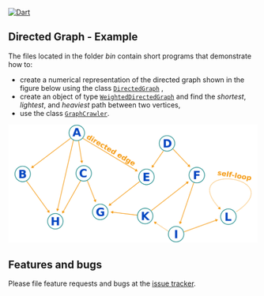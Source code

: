 [![Dart](https://github.com/simphotonics/directed_graph/actions/workflows/dart.yml/badge.svg)](https://github.com/simphotonics/directed_graph/actions/workflows/dart.yml)

## Directed Graph - Example
The files located in the folder *bin* contain short programs that demonstrate how
to:
* create a numerical representation of the directed graph shown in the figure below using the class [`DirectedGraph`][DirectedGraph] ,
* create an object of type [`WeightedDirectedGraph`][WeightedDirectedGraph] and find the *shortest*, *lightest*, and *heaviest* path between two vertices,
* use the class [`GraphCrawler`][GraphCrawler].


![Directed Graph Image](https://github.com/simphotonics/directed_graph/raw/main/images/directed_graph.svg?sanitize=true)


## Features and bugs
Please file feature requests and bugs at the [issue tracker].

[issue tracker]: https://github.com/simphotonics/directed_graph/issues

[directed_graph]: https://github.com/simphotonics/directed_graph/

[bin]: https://github.com/simphotonics/directed_graph/blob/main/example/bin/

[GraphCrawler]: https://pub.dev/documentation/directed_graph/latest/directed_graph/GraphCrawler-class.html

[DirectedGraph]: https://pub.dev/documentation/directed_graph/latest/directed_graph/DirectedGraph-class.html

[WeightedDirectedGraph]: https://pub.dev/documentation/directed_graph/latest/directed_graph/WeightedDirectedGraph-class.html